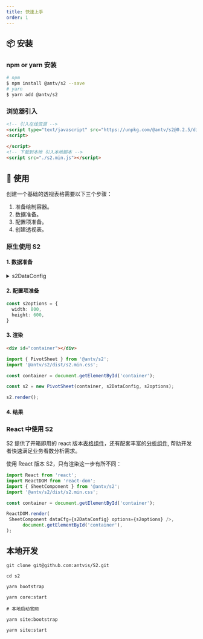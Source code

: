 ```yaml
---
title: 快速上手
order: 1
---
```

## 📦 安装

### npm or yarn 安装

```bash
# npm
$ npm install @antv/s2 --save
# yarn
$ yarn add @antv/s2
```

### 浏览器引入

```html
<!-- 引入在线资源 -->
<script type="text/javascript" src="https://unpkg.com/@antv/s2@0.2.5/dist/s2.min.js"></script>
<script>
 
</script>
<!-- 下载到本地 引入本地脚本 -->
<script src="./s2.min.js"></script>
```

## 🔨 使用

创建一个基础的透视表格需要以下三个步骤：

1. 准备绘制容器。
2. 数据准备。
3. 配置项准备。
4. 创建透视表。

### 原生使用 S2

#### 1. 数据准备

<details>
  <summary> s2DataConfig</summary>

```ts
const s2DataConfig = {
  fields: {
    rows: ['province', 'city'],
    columns: ['type'],
    values: ['price'],
  },
  data: [
     {
      province: '浙江',
      city: '杭州',
      type: '笔',
      price: '1',
    },
    {
      province: '浙江',
      city: '杭州',
      type: '纸张',
      price: '2',
    },
    {
      province: '浙江',
      city: '舟山',
      type: '笔',
      price: '17',
    },
    {
      province: '浙江',
      city: '舟山',
      type: '纸张',
      price: '0.5',
    },
    {
      province: '吉林',
      city: '丹东',
      type: '笔',
      price: '8',
    },
    {
      province: '吉林',
      city: '白山',
      type: '笔',
      price: '9',
    },
    {
      province: '吉林',
      city: '丹东',
      type: ' 纸张',
      price: '3',
    },
    {
      province: '吉林',
      city: '白山',
      type: '纸张',
      price: '1',
    },
  ],
};
```

</details>

#### 2. 配置项准备

```ts
const s2options = {
  width: 800,
  height: 600,
}
```

#### 3. 渲染

```html
<div id="container"></div>
```

```ts
import { PivotSheet } from '@antv/s2';
import '@antv/s2/dist/s2.min.css';

const container = document.getElementById('container');

const s2 = new PivotSheet(container, s2DataConfig, s2options);

s2.render();

```

#### 4. 结果

<playground path='basic/pivot/demo/grid.ts' rid='container' height='300'></playground>

### React 中使用 S2

S2 提供了开箱即用的 react 版本[表格组件](/zh/examples/gallery#category-表格组件)，还有配套丰富的[分析组件](/zh/examples/gallery#category-Tooltip), 帮助开发者快速满足业务看数分析需求。

使用 React 版本 S2，只有渲染这一步有所不同：

```ts
import React from 'react';
import ReactDOM from 'react-dom';
import { SheetComponent } from '@antv/s2';
import '@antv/s2/dist/s2.min.css';

const container = document.getElementById('container');

ReactDOM.render(
 SheetComponent dataCfg={s2DataConfig} options={s2options} />,
      document.getElementById('container'),
);

```

## 本地开发

```shell
git clone git@github.com:antvis/S2.git

cd s2

yarn bootstrap

yarn core:start

# 本地启动官网

yarn site:bootstrap

yarn site:start

```

